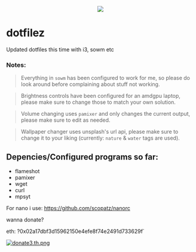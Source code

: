 <p align="center"> 
<img src="https://s5.gifyu.com/images/sowm.png" />


# dotfilez
Updated dotfiles this time with i3, sowm etc


### Notes:

> Everything in `sowm` has been configured to work for me, so please do look around before complaining about stuff not working.


> Brightness controls have been configured for an amdgpu laptop, please make sure to change those to match your own solution.


> Volume changing uses `pamixer` and only changes the current output, please make sure to edit as needed.


> Wallpaper changer uses unsplash's url api, please make sure to change it to your liking (currently: `nature` & `water` tags are used).


## Depencies/Configured programs so far:
- flameshot
- pamixer
- wget
- curl
- mpsyt

For nano i use: https://github.com/scopatz/nanorc
</p>


wanna donate?

eth: ?0x02a17dbf3d15962150e4efe8f74e2491d733629f`

[![donate3.th.png](https://s5.gifyu.com/images/donate3.th.png)](https://gifyu.com/image/vI0f)
